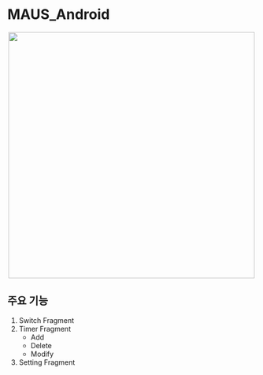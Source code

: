 # MAUS_Android
<p align="center"><img src="https://user-images.githubusercontent.com/75845861/135653462-35818187-0d9f-4f3e-a47d-cf88572ece6e.gif" height = 500></p>


## 주요 기능  
1. Switch Fragment  
2. Timer Fragment  
    - Add
    - Delete
    - Modify
3. Setting Fragment  

